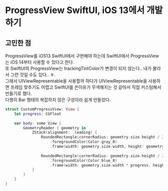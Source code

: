 # ProgressView SwiftUI, iOS 13에서 개발하기

## 고민한 점
ProgressView를 iOS13 SwiftUI에서 구현해야 하는데 SwiftUI에서 ProgressView는 iOS 14부터 사용할 수 있다고 한다.   
또 SwiftUI의 ProgressView는 trackingTintColor가 변경이 되지 않는다.. 내가 몰라서 그런 것일 수도 있다.. ㅎ.  
그래서 UIViewRepresentable을 사용할까 하다가 UIViewRepresentable을 사용하면 프레임 맞추기도 어렵고 SwiftUI를 쓴이유가 무색해지는 것 같아서 직접 커스텀해서 만들기로 했다.   
다행히 Bar 형태의 복잡하지 않은 구성이라 쉽게 만들었다.

```swift
struct CustomProgressView: View {
    let progress: CGFloat
    
    var body: some View {
        GeometryReader { geometry in
            ZStack(alignment: .leading) {
                RoundedRectangle(cornerRadius: geometry.size.height / 2)
                    .foregroundColor(Color.gray_0)
                    .frame(width: geometry.size.width, height: geometry.size.height)
                
                RoundedRectangle(cornerRadius: geometry.size.height / 2)
                    .foregroundColor(Color.blue_8)
                    .frame(width: geometry.size.width * progress, height: geometry.size.height)
            }
        }
    }
}
```


